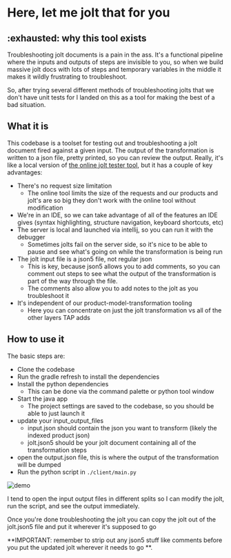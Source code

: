 # Here, let me jolt that for you

## :exhausted: why this tool exists

Troubleshooting jolt documents is a pain in the ass. It's a functional pipeline where the inputs and outputs of steps
are invisible to you, so when we build massive jolt docs with lots of steps and temporary variables in the middle it
makes it wildly frustrating to troubleshoot.

So, after trying several different methods of troubleshooting jolts that we don't have unit tests for I landed on this
as a tool for making the best of a bad situation.

## What it is

This codebase is a toolset for testing out and troubleshooting a jolt document fired against a given input. The output
of the transformation is written to a json file, pretty printed, so you can review the output. Really, it's
like a local version of [the online jolt tester tool](https://jolt-demo.appspot.com/#inception), but it has a couple of
key advantages:

- There's no request size limitation
    - The online tool limits the size of the requests and our products and jolt's are so big they don't work with the
      online tool without modification
- We're in an IDE, so we can take advantage of all of the features an IDE gives (syntax highlighting, structure
  navigation, keyboard shortcuts, etc)
- The server is local and launched via intellij, so you can run it with the debugger
    - Sometimes jolts fail on the server side, so it's nice to be able to pause and see what's going on while the
      transformation is being run
- The jolt input file is a json5 file, not regular json
    - This is key, because json5 allows you to add comments, so you can comment out steps to see what the output of the
      transformation is part of the way through the file.
    - The comments also allow you to add notes to the jolt as you troubleshoot it
- It's independent of our product-model-transformation tooling
    - Here you can concentrate on just the jolt transformation vs all of the other layers TAP adds

## How to use it

The basic steps are:

- Clone the codebase
- Run the gradle refresh to install the dependencies
- Install the python dependencies
    - This can be done via the command palette or python tool window
- Start the java app
    - The project settings are saved to the codebase, so you should be able to just launch it
- update your input_output_files
    - input.json should contain the json you want to transform (likely the indexed product json)
    - jolt.json5 should be your jolt document containing all of the transformation steps
- open the output.json file, this is where the output of the transformation will be dumped
- Run the python script in `./client/main.py`

![demo](readme_attachments/using-tool.gif)

I tend to open the input output files in different splits so I can modify the jolt, run the script, and see the output
immediately.

Once you're done troubleshooting the jolt you can copy the jolt out of the jolt.json5 file and put it wherever it's
supposed to go

**IMPORTANT: remember to strip out any json5 stuff like comments before you put the updated jolt wherever it needs to go
**. 



